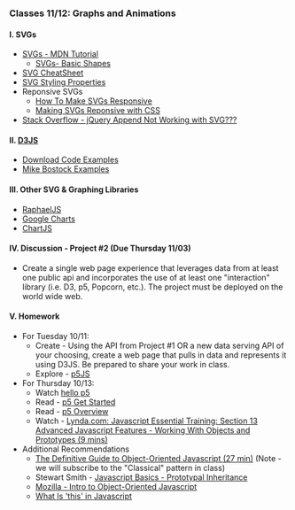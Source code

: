 ### Classes 11/12: Graphs and Animations

#### I. SVGs
* [SVGs - MDN Tutorial](https://developer.mozilla.org/en-US/docs/Web/SVG/Tutorial)
	* [SVGs- Basic Shapes](https://developer.mozilla.org/en-US/docs/Web/SVG/Tutorial/Basic_Shapes)
* [SVG CheatSheet](http://www.cheat-sheets.org/own/svg/index.xhtml)
* [SVG Styling Properties](http://www.w3.org/TR/SVG/styling.html#SVGStylingProperties)
* Reponsive SVGs  
	* [How To Make SVGs Responsive](https://css-tricks.com/scale-svg/)
	* [Making SVGs Reponsive with CSS](http://tympanus.net/codrops/2014/08/19/making-svgs-responsive-with-css/)
* [Stack Overflow - jQuery Append Not Working with SVG???](http://stackoverflow.com/questions/3642035/jquerys-append-not-working-with-svg-element/7381068#7381068)

#### II. [D3JS](http://d3js.org/)
* [Download Code Examples](https://dl.dropboxusercontent.com/u/9648298/SVG_D3.zip)
* [Mike Bostock Examples](http://bost.ocks.org/mike/)

#### III. Other SVG & Graphing Libraries
* [RaphaelJS](http://raphaeljs.com/)
* [Google Charts](https://developers.google.com/chart/)
* [ChartJS](http://www.chartjs.org/)

#### IV. Discussion - Project #2 (Due Thursday 11/03)
* Create a single web page experience that leverages data from at least one public api and incorporates the use of at least one "interaction" library (i.e. D3, p5, Popcorn, etc.). The project must be deployed on the world wide web.

#### V. Homework
* For Tuesday 10/11:
	* Create - Using the API from Project #1 OR a new data serving API of your choosing, create a web page that pulls in data and represents it using D3JS. Be prepared to share your work in class. 
	* Explore - [p5JS](http://p5js.org/)
* For Thursday 10/13:
	* Watch [hello p5](http://hello.p5js.org/)
	* Read - [p5 Get Started](http://p5js.org/get-started/)	
	* Read - [p5 Overview](https://github.com/processing/p5.js/wiki/p5.js-overview)
	* Watch - [Lynda.com: Javascript Essential Training: Section 13 Advanced Javascript Features - Working With Objects and Prototypes (9 mins)](http://www.nyu.edu/its/lynda/)	
* Additional Recommendations
  * [The Definitive Guide to Object-Oriented Javascript (27 min)](http://www.youtube.com/watch?v=PMfcsYzj-9M) (Note - we will subscribe to the "Classical" pattern in class)
  * Stewart Smith - [Javascript Basics - Prototypal Inheritance](http://stewd.io/javascript/05-1-inheritance.html)
  * [Mozilla - Intro to Object-Oriented Javascript](https://developer.mozilla.org/en-US/docs/Web/JavaScript/Introduction_to_Object-Oriented_JavaScript)
  * [What Is 'this' in Javascript](http://www.sitepoint.com/what-is-this-in-javascript/)
